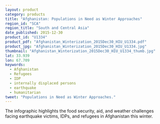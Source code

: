 ```yaml
---
layout: product
category: products
title: "Afghanistan: Populations in Need as Winter Approaches"
region_id: "SCA"
region_title: "South and Central Asia"
date_published: 2015-12-30
product_id: "U1334"
product_pdf: "Afghanistan_Winterization_2015Dec30_HIU_U1334.pdf"
product_jpg: "Afghanistan_Winterization_2015Dec30_HIU_U1334.jpg"
thumbnail: "Afghanistan_Winterization_2015Dec30_HIU_U1334_thumb.jpg"
lat: 33.939
lon: 67.709
keywords:
  - Afghanistan
  - Refugees
  - IDP
  - internally displaced persons
  - earthquake
  - humanitarian
tweet: "Populations in Need as Winter Approaches."
---
```

The infographic highlights the food security, aid, and weather challenges facing earthquake victims, IDPs, and refugees in Afghanistan this winter.
